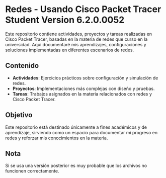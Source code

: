# Redes - Usando Cisco Packet Tracer Student Version 6.2.0.0052

Este repositorio contiene actividades, proyectos y tareas realizadas en Cisco Packet Tracer, basadas en la materia de redes que curso en la universidad. Aquí documentaré mis aprendizajes, configuraciones y soluciones implementadas en diferentes escenarios de redes.

## Contenido
- **Actividades**: Ejercicios prácticos sobre configuración y simulación de redes.
- **Proyectos**: Implementaciones más complejas con diseño y pruebas.
- **Tareas**: Trabajos asignados en la materia relacionados con redes y Cisco Packet Tracer.

## Objetivo
Este repositorio está destinado únicamente a fines académicos y de aprendizaje, sirviendo como un espacio para documentar mi progreso en redes y reforzar mis conocimientos en la materia.

## Nota
Si se usa una versión posterior es muy probable que los archivos no funcionen correctamente.
